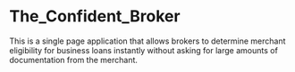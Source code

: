 # The_Confident_Broker
This is a single page application that allows brokers to determine merchant eligibility for business loans instantly without asking for large amounts of documentation from the merchant. 
